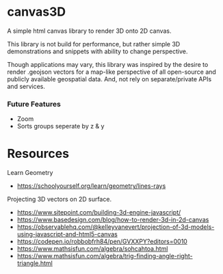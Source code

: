 # canvas3D

A simple html canvas library to render 3D onto 2D canvas.

This library is not build for performance, but rather simple 3D demonstrations and snippets with ability to change perspective.

Though applications may vary, this library was inspired by the desire to render .geojson vectors for a map-like perspective of all open-source and publicly available geospatial data. And, not rely on separate/private APIs and services.

### Future Features
- Zoom
- Sorts groups seperate by z & y

# Resources

Learn Geometry
- https://schoolyourself.org/learn/geometry/lines-rays

Projecting 3D vectors on 2D surface.
- https://www.sitepoint.com/building-3d-engine-javascript/
- https://www.basedesign.com/blog/how-to-render-3d-in-2d-canvas
- https://observablehq.com/@kelleyvanevert/projection-of-3d-models-using-javascript-and-html5-canvas
- https://codepen.io/robbobfrh84/pen/GVXXPY?editors=0010
- https://www.mathsisfun.com/algebra/sohcahtoa.html
- https://www.mathsisfun.com/algebra/trig-finding-angle-right-triangle.html
